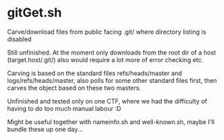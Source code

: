 # gitGet.sh
Carve/download files from public facing .git/ where directory listing is disabled

Still unfinished. At the moment only downloads from the root dir of a host (target.host/.git/) also would require a lot more of error checking etc.

Carving is based on the standard files refs/heads/master and logs/refs/heads/master, also polls for some other standard files first, then carves the object based on these two masters.

Unfinished and tested only on one CTF, where we had the difficulty of having to do too much manual labour :D

Might be useful together with nameinfo.sh and well-known.sh, maybe I'll bundle these up one day...
